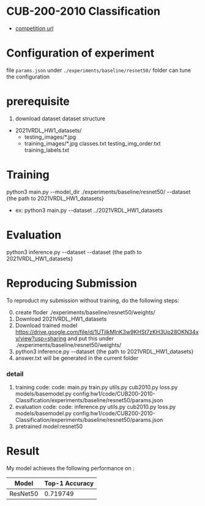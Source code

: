 # CUB-200-2010 Classification

* [competition url](https://competitions.codalab.org/competitions/35668?secret_key=09789b13-35ec-4928-ac0f-6c86631dda07)


# Configuration of experiment
file `params.json` under `./experiments/baseline/resnet50/` folder can tune the configuration
# prerequisite 
1. download dataset
dataset structure
* 2021VRDL_HW1_datasets/
    * testing_images/*.jpg
    * training_images/*.jpg
    classes.txt
    testing_img_order.txt
    training_labels.txt 



# Training
python3 main.py --model_dir ./experiments/baseline/resnet50/ --dataset {the path to 2021VRDL_HW1_datasets}
* ex: python3 main.py  --dataset ../2021VRDL_HW1_datasets

# Evaluation
python3 inference.py --dataset --dataset {the path to 2021VRDL_HW1_datasets}



# Reproducing Submission

To reproduct my submission without training, do the following steps:


0. create floder ./experiments/baseline/resnet50/weights/
1. Download  2021VRDL_HW1_datasets
2. Download trained model 
https://drive.google.com/file/d/1UTjlkMlnK3w9KHSt7zKH3Up28OKN34xy/view?usp=sharing 
and put this under ./experiments/baseline/resnet50/weights/
3. python3 inference.py  --dataset {the path to 2021VRDL_HW1_datasets}
4. answer.txt will be generated in the current folder


### detail
1. training code:
code: main.py train.py utils.py cub2010.py loss.py models/basemodel.py 
config:hw1/code/CUB200-2010-Classification/experiments/baseline/resnet50/params.json
2. evaluation code:
code: inference.py utils.py cub2010.py loss.py  models/basemodel.py 
config:hw1/code/CUB200-2010-Classification/experiments/baseline/resnet50/params.json
3. pretrained model:resnet50

# Result
My model achieves the following performance on :

| Model   | Top-1 Accuracy |
| -------- | -------- |
| ResNet50 | 0.719749 |


